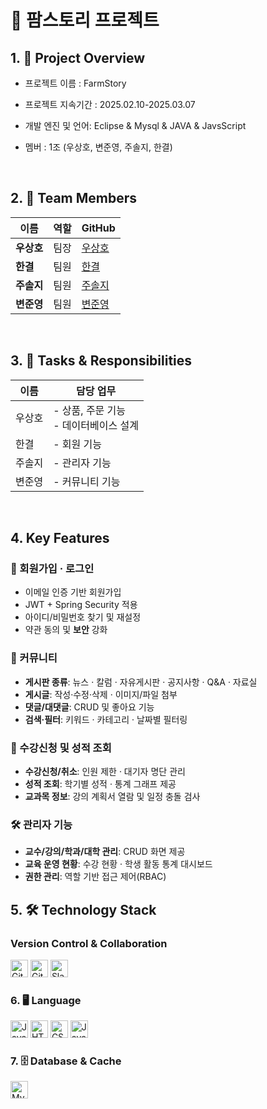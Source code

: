 # 🎯 팜스토리 프로젝트

## 1. 📌 Project Overview
- 프로젝트 이름 : FarmStory
- 프로젝트 지속기간 : 2025.02.10-2025.03.07
- 개발 엔진 및 언어: Eclipse & Mysql & JAVA & JavsScript  
- 멤버 : 1조 (우상호, 변준영, 주솔지, 한결)

  
  <br/>


## 2. 👥 Team Members

| 이름 | 역할 | GitHub |
|------|------|--------|
| **우상호** | 팀장 | [우상호](https://github.com/GreenPai) |
| **한결** | 팀원 | [한결](https://github.com/Gyeol00) |
| **주솔지** | 팀원 | [주솔지](https://github.com/soljiju) |
| **변준영** | 팀원 | [변준영](https://github.com/junyoung1125) |

<br>

## 3. 🧠 Tasks & Responsibilities

| 이름  | 담당 업무 |
|------|-----------|
| 우상호 | - 상품, 주문 기능<br>- 데이터베이스 설계<br> |
| 한결  | - 회원 기능<br>  |
| 주솔지 | - 관리자 기능<br> |
| 변준영 | - 커뮤니티 기능<br> |

<br>

## 4. Key Features

### 🔐 회원가입 · 로그인
- 이메일 인증 기반 회원가입  
- JWT + Spring Security 적용  
- 아이디/비밀번호 찾기 및 재설정  
- 약관 동의 및 **보안** 강화  

### 💬 커뮤니티
- **게시판 종류**: 뉴스 · 칼럼 · 자유게시판 · 공지사항 · Q&A · 자료실  
- **게시글**: 작성·수정·삭제 · 이미지/파일 첨부  
- **댓글/대댓글**: CRUD 및 좋아요 기능  
- **검색·필터**: 키워드 · 카테고리 · 날짜별 필터링  

### 📝 수강신청 및 성적 조회
- **수강신청/취소**: 인원 제한 · 대기자 명단 관리  
- **성적 조회**: 학기별 성적 · 통계 그래프 제공  
- **교과목 정보**: 강의 계획서 열람 및 일정 충돌 검사  

### 🛠 관리자 기능
- **교수/강의/학과/대학 관리**: CRUD 화면 제공  
- **교육 운영 현황**: 수강 현황 · 학생 활동 통계 대시보드  
- **권한 관리**: 역할 기반 접근 제어(RBAC)  


## 5. 🛠️ Technology Stack

### Version Control & Collaboration
<p align="left">
  <img alt="Git"     src="https://img.shields.io/badge/Git-F05032?style=for-the-badge&logo=git&logoColor=white"          height="28"/>
  <img alt="GitHub"  src="https://img.shields.io/badge/GitHub-181717?style=for-the-badge&logo=github&logoColor=white"    height="28"/>
  <img alt="Slack"   src="https://img.shields.io/badge/Slack-4A154B?style=for-the-badge&logo=slack&logoColor=white"      height="28"/>
</p>

### 6. 🖥️ Language
<p align="left">
  <img alt="Java"       src="https://img.shields.io/badge/Java-ED8B00?style=for-the-badge&logo=java&logoColor=white"         height="28"/>
  <img alt="HTML5"      src="https://img.shields.io/badge/HTML5-E34F26?style=for-the-badge&logo=html5&logoColor=white"     height="28"/>
  <img alt="CSS3"       src="https://img.shields.io/badge/CSS3-1572B6?style=for-the-badge&logo=css3&logoColor=white"       height="28"/>
  <img alt="JavaScript" src="https://img.shields.io/badge/JavaScript-F7DF1E?style=for-the-badge&logo=javascript&logoColor=black" height="28"/>
</p>

### 7. 🗄️ Database & Cache
<p align="left">
  <img alt="MySQL"  src="https://img.shields.io/badge/MySQL-4479A1?style=for-the-badge&logo=mysql&logoColor=white" height="28"/>
</p>











